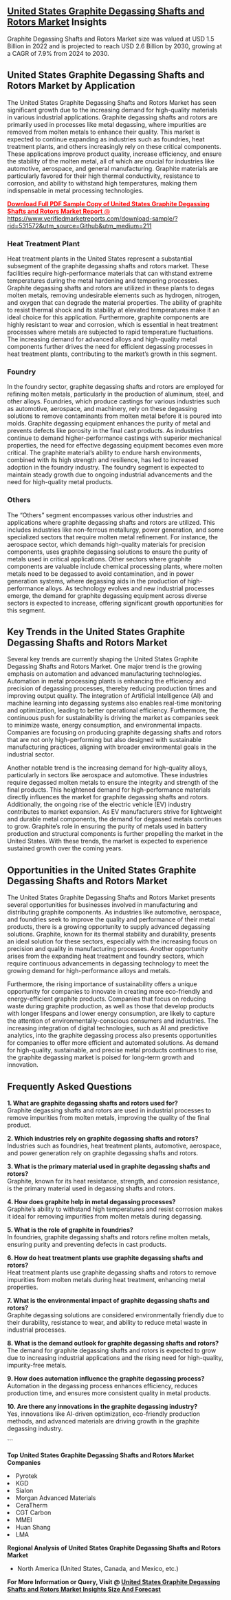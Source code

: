 <h2><a href="https://www.verifiedmarketreports.com/download-sample/?rid=531572&amp;utm_source=Github&amp;utm_medium=211" target="_blank">United States Graphite Degassing Shafts and Rotors Market</a> Insights</h2><p>Graphite Degassing Shafts and Rotors Market size was valued at USD 1.5 Billion in 2022 and is projected to reach USD 2.6 Billion by 2030, growing at a CAGR of 7.9% from 2024 to 2030.</p><p><h2>United States Graphite Degassing Shafts and Rotors Market by Application</h2><p>The United States Graphite Degassing Shafts and Rotors Market has seen significant growth due to the increasing demand for high-quality materials in various industrial applications. Graphite degassing shafts and rotors are primarily used in processes like metal degassing, where impurities are removed from molten metals to enhance their quality. This market is expected to continue expanding as industries such as foundries, heat treatment plants, and others increasingly rely on these critical components. These applications improve product quality, increase efficiency, and ensure the stability of the molten metal, all of which are crucial for industries like automotive, aerospace, and general manufacturing. Graphite materials are particularly favored for their high thermal conductivity, resistance to corrosion, and ability to withstand high temperatures, making them indispensable in metal processing technologies. <a href="#"><p><span class=""><span style="color: #ff0000;"><strong>Download Full PDF Sample Copy of United States Graphite Degassing Shafts and Rotors Market Report</strong> @ </span><a href="https://www.verifiedmarketreports.com/download-sample/?rid=531572&amp;utm_source=Github&amp;utm_medium=211" target="_blank">https://www.verifiedmarketreports.com/download-sample/?rid=531572&amp;utm_source=Github&amp;utm_medium=211</a></span></p></a></p><h3>Heat Treatment Plant</h3><p>Heat treatment plants in the United States represent a substantial subsegment of the graphite degassing shafts and rotors market. These facilities require high-performance materials that can withstand extreme temperatures during the metal hardening and tempering processes. Graphite degassing shafts and rotors are utilized in these plants to degas molten metals, removing undesirable elements such as hydrogen, nitrogen, and oxygen that can degrade the material properties. The ability of graphite to resist thermal shock and its stability at elevated temperatures make it an ideal choice for this application. Furthermore, graphite components are highly resistant to wear and corrosion, which is essential in heat treatment processes where metals are subjected to rapid temperature fluctuations. The increasing demand for advanced alloys and high-quality metal components further drives the need for efficient degassing processes in heat treatment plants, contributing to the market’s growth in this segment.</p><h3>Foundry</h3><p>In the foundry sector, graphite degassing shafts and rotors are employed for refining molten metals, particularly in the production of aluminum, steel, and other alloys. Foundries, which produce castings for various industries such as automotive, aerospace, and machinery, rely on these degassing solutions to remove contaminants from molten metal before it is poured into molds. Graphite degassing equipment enhances the purity of metal and prevents defects like porosity in the final cast products. As industries continue to demand higher-performance castings with superior mechanical properties, the need for effective degassing equipment becomes even more critical. The graphite material’s ability to endure harsh environments, combined with its high strength and resilience, has led to increased adoption in the foundry industry. The foundry segment is expected to maintain steady growth due to ongoing industrial advancements and the need for high-quality metal products.</p><h3>Others</h3><p>The “Others” segment encompasses various other industries and applications where graphite degassing shafts and rotors are utilized. This includes industries like non-ferrous metallurgy, power generation, and some specialized sectors that require molten metal refinement. For instance, the aerospace sector, which demands high-quality materials for precision components, uses graphite degassing solutions to ensure the purity of metals used in critical applications. Other sectors where graphite components are valuable include chemical processing plants, where molten metals need to be degassed to avoid contamination, and in power generation systems, where degassing aids in the production of high-performance alloys. As technology evolves and new industrial processes emerge, the demand for graphite degassing equipment across diverse sectors is expected to increase, offering significant growth opportunities for this segment.</p><h2>Key Trends in the United States Graphite Degassing Shafts and Rotors Market</h2><p>Several key trends are currently shaping the United States Graphite Degassing Shafts and Rotors Market. One major trend is the growing emphasis on automation and advanced manufacturing technologies. Automation in metal processing plants is enhancing the efficiency and precision of degassing processes, thereby reducing production times and improving output quality. The integration of Artificial Intelligence (AI) and machine learning into degassing systems also enables real-time monitoring and optimization, leading to better operational efficiency. Furthermore, the continuous push for sustainability is driving the market as companies seek to minimize waste, energy consumption, and environmental impacts. Companies are focusing on producing graphite degassing shafts and rotors that are not only high-performing but also designed with sustainable manufacturing practices, aligning with broader environmental goals in the industrial sector.</p><p>Another notable trend is the increasing demand for high-quality alloys, particularly in sectors like aerospace and automotive. These industries require degassed molten metals to ensure the integrity and strength of the final products. This heightened demand for high-performance materials directly influences the market for graphite degassing shafts and rotors. Additionally, the ongoing rise of the electric vehicle (EV) industry contributes to market expansion. As EV manufacturers strive for lightweight and durable metal components, the demand for degassed metals continues to grow. Graphite’s role in ensuring the purity of metals used in battery production and structural components is further propelling the market in the United States. With these trends, the market is expected to experience sustained growth over the coming years.</p><h2>Opportunities in the United States Graphite Degassing Shafts and Rotors Market</h2><p>The United States Graphite Degassing Shafts and Rotors Market presents several opportunities for businesses involved in manufacturing and distributing graphite components. As industries like automotive, aerospace, and foundries seek to improve the quality and performance of their metal products, there is a growing opportunity to supply advanced degassing solutions. Graphite, known for its thermal stability and durability, presents an ideal solution for these sectors, especially with the increasing focus on precision and quality in manufacturing processes. Another opportunity arises from the expanding heat treatment and foundry sectors, which require continuous advancements in degassing technology to meet the growing demand for high-performance alloys and metals.</p><p>Furthermore, the rising importance of sustainability offers a unique opportunity for companies to innovate in creating more eco-friendly and energy-efficient graphite products. Companies that focus on reducing waste during graphite production, as well as those that develop products with longer lifespans and lower energy consumption, are likely to capture the attention of environmentally-conscious consumers and industries. The increasing integration of digital technologies, such as AI and predictive analytics, into the graphite degassing process also presents opportunities for companies to offer more efficient and automated solutions. As demand for high-quality, sustainable, and precise metal products continues to rise, the graphite degassing market is poised for long-term growth and innovation.</p><h2>Frequently Asked Questions</h2><p><b>1. What are graphite degassing shafts and rotors used for?</b><br>Graphite degassing shafts and rotors are used in industrial processes to remove impurities from molten metals, improving the quality of the final product.</p><p><b>2. Which industries rely on graphite degassing shafts and rotors?</b><br>Industries such as foundries, heat treatment plants, automotive, aerospace, and power generation rely on graphite degassing shafts and rotors.</p><p><b>3. What is the primary material used in graphite degassing shafts and rotors?</b><br>Graphite, known for its heat resistance, strength, and corrosion resistance, is the primary material used in degassing shafts and rotors.</p><p><b>4. How does graphite help in metal degassing processes?</b><br>Graphite’s ability to withstand high temperatures and resist corrosion makes it ideal for removing impurities from molten metals during degassing.</p><p><b>5. What is the role of graphite in foundries?</b><br>In foundries, graphite degassing shafts and rotors refine molten metals, ensuring purity and preventing defects in cast products.</p><p><b>6. How do heat treatment plants use graphite degassing shafts and rotors?</b><br>Heat treatment plants use graphite degassing shafts and rotors to remove impurities from molten metals during heat treatment, enhancing metal properties.</p><p><b>7. What is the environmental impact of graphite degassing shafts and rotors?</b><br>Graphite degassing solutions are considered environmentally friendly due to their durability, resistance to wear, and ability to reduce metal waste in industrial processes.</p><p><b>8. What is the demand outlook for graphite degassing shafts and rotors?</b><br>The demand for graphite degassing shafts and rotors is expected to grow due to increasing industrial applications and the rising need for high-quality, impurity-free metals.</p><p><b>9. How does automation influence the graphite degassing process?</b><br>Automation in the degassing process enhances efficiency, reduces production time, and ensures more consistent quality in metal products.</p><p><b>10. Are there any innovations in the graphite degassing industry?</b><br>Yes, innovations like AI-driven optimization, eco-friendly production methods, and advanced materials are driving growth in the graphite degassing industry.</p>```</p><p><strong>Top United States Graphite Degassing Shafts and Rotors Market Companies</strong></p><div data-test-id=""><p><li>Pyrotek</li><li> KGD</li><li> Sialon</li><li> Morgan Advanced Materials</li><li> CeraTherm</li><li> CGT Carbon</li><li> MMEI</li><li> Huan Shang</li><li> LMA</li></p><div><strong>Regional Analysis of&nbsp;United States Graphite Degassing Shafts and Rotors Market</strong></div><ul><li dir="ltr"><p dir="ltr">North America&nbsp;(United States, Canada, and Mexico, etc.)</p></li></ul><p><strong>For More Information or Query, Visit @&nbsp;</strong><strong><a href="https://www.verifiedmarketreports.com/product/graphite-degassing-shafts-and-rotors-market/?utm_source=Github&amp;utm_medium=211" target="_blank">United States Graphite Degassing Shafts and Rotors Market Insights Size And Forecast</a></strong></p></div>
